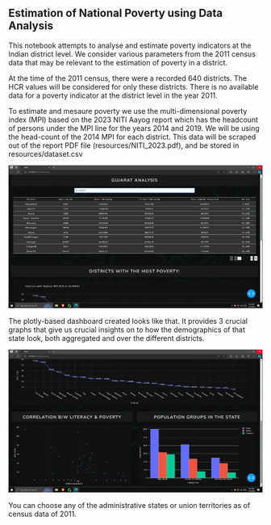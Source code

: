 ## Estimation of National Poverty using Data Analysis

This notebook attempts to analyse and estimate poverty indicators at the Indian district level. We consider various parameters from the 2011 census data that may be relevant to the estimation of poverty in a district.

At the time of the 2011 census, there were a recorded 640 districts. The HCR values will be considered for only these districts. There is no available data for a poverty indicator at the district level in the year 2011. 

To estimate and mesaure poverty we use the multi-dimensional poverty index (MPI) based on the 2023 NITI Aayog report which has the headcount of persons under the MPI line for the years 2014 and 2019. We will be using the head-count of the 2014 MPI for each district. This data will be scraped out of the report PDF file (resources/NITI_2023.pdf), and be stored in resources/dataset.csv 

![](https://github.com/tam0w/poverty_data/blob/master/assets/use1.png?raw=true)

The plotly-based dashboard created looks like that. It provides 3 crucial graphs that give us crucial insights on to how the demographics of that state look, both aggregated and over the different districts.

![](https://github.com/tam0w/poverty_data/blob/master/assets/use2.png?raw=true)

You can choose any of the administrative states or union territories as of census data of 2011.
